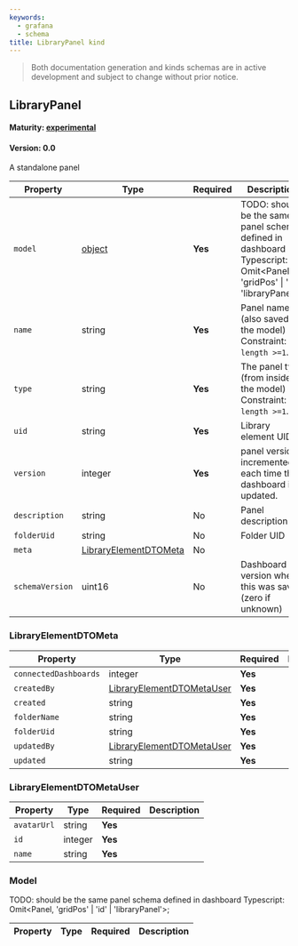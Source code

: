 ```yaml
---
keywords:
  - grafana
  - schema
title: LibraryPanel kind
---
```

> Both documentation generation and kinds schemas are in active development and subject to change without prior notice.

## LibraryPanel

#### Maturity: [experimental](../../../maturity/#experimental)
#### Version: 0.0

A standalone panel

| Property        | Type                                            | Required | Description                                                                                                                          |
|-----------------|-------------------------------------------------|----------|--------------------------------------------------------------------------------------------------------------------------------------|
| `model`         | [object](#model)                                | **Yes**  | TODO: should be the same panel schema defined in dashboard<br/>Typescript: Omit<Panel, 'gridPos' &#124; 'id' &#124; 'libraryPanel'>; |
| `name`          | string                                          | **Yes**  | Panel name (also saved in the model)<br/>Constraint: `length >=1`.                                                                   |
| `type`          | string                                          | **Yes**  | The panel type (from inside the model)<br/>Constraint: `length >=1`.                                                                 |
| `uid`           | string                                          | **Yes**  | Library element UID                                                                                                                  |
| `version`       | integer                                         | **Yes**  | panel version, incremented each time the dashboard is updated.                                                                       |
| `description`   | string                                          | No       | Panel description                                                                                                                    |
| `folderUid`     | string                                          | No       | Folder UID                                                                                                                           |
| `meta`          | [LibraryElementDTOMeta](#libraryelementdtometa) | No       |                                                                                                                                      |
| `schemaVersion` | uint16                                          | No       | Dashboard version when this was saved (zero if unknown)                                                                              |

### LibraryElementDTOMeta

| Property              | Type                                                    | Required | Description |
|-----------------------|---------------------------------------------------------|----------|-------------|
| `connectedDashboards` | integer                                                 | **Yes**  |             |
| `createdBy`           | [LibraryElementDTOMetaUser](#libraryelementdtometauser) | **Yes**  |             |
| `created`             | string                                                  | **Yes**  |             |
| `folderName`          | string                                                  | **Yes**  |             |
| `folderUid`           | string                                                  | **Yes**  |             |
| `updatedBy`           | [LibraryElementDTOMetaUser](#libraryelementdtometauser) | **Yes**  |             |
| `updated`             | string                                                  | **Yes**  |             |

### LibraryElementDTOMetaUser

| Property    | Type    | Required | Description |
|-------------|---------|----------|-------------|
| `avatarUrl` | string  | **Yes**  |             |
| `id`        | integer | **Yes**  |             |
| `name`      | string  | **Yes**  |             |

### Model

TODO: should be the same panel schema defined in dashboard
Typescript: Omit<Panel, 'gridPos' | 'id' | 'libraryPanel'>;

| Property | Type | Required | Description |
|----------|------|----------|-------------|


